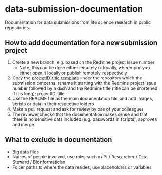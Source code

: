 # data-submission-documentation
Documentation for data submissions from life science research in public repositories.

## How to add documentation for a new submission project

1. Create a new branch, e.g. based on the Redmine project issue number
   * Note, this can be done either remotely or locally, whereupon you either open it locally or publish remotely, respectively
3. Copy the [projectID-title-template](./projectID-title-template) under the repository which the submission concerns, rename it starting with the Redmine project issue number followed by a dash and the Redmine title (title can be shortened if it is long): projectID-title
5. Use the README file as the main documentation file, and add images, scripts or data in their respective folders
6. Make a pull request and ask for review by one of your colleagues
7. The reviewer checks that the documentation makes sense and that there is no sensitive data included (e.g. passwords in scripts), approves and merge. <!-- is it the submitter or the reviewer who should merge? -->

## What to exclude in documentation   <!-- could be phrased better -->

* Big data files
* Names of people involved, use roles such as PI / Researcher / Data Steward / Bioinformatician
* Folder paths to where the data resides, use placeholders or variables
